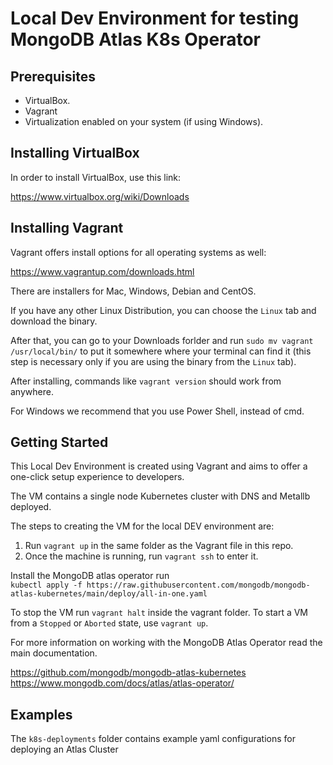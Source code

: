 # Local Dev Environment for testing MongoDB Atlas K8s Operator

## Prerequisites
- VirtualBox.
- Vagrant
- Virtualization enabled on your system (if using Windows).

## Installing VirtualBox

In order to install VirtualBox, use this link:

https://www.virtualbox.org/wiki/Downloads

## Installing Vagrant

Vagrant offers install options for all operating systems as well:

https://www.vagrantup.com/downloads.html

There are installers for Mac, Windows, Debian and CentOS.

If you have any other Linux Distribution, you can choose the `Linux` tab and download the binary.

After that, you can go to your Downloads forlder and run `sudo mv vagrant /usr/local/bin/` to put
it somewhere where your terminal can find it (this step is necessary only if you are using the binary from the `Linux` tab).

After installing, commands like `vagrant version` should work from anywhere.

For Windows we recommend that you use Power Shell, instead of cmd.

## Getting Started

This Local Dev Environment is created using Vagrant and aims to offer a one-click setup experience to developers.

The VM contains a single node Kubernetes cluster with DNS and Metallb deployed.

The steps to creating the VM for the local DEV environment are:
1. Run `vagrant up` in the same folder as the Vagrant file in this repo.
2. Once the machine is running, run `vagrant ssh` to enter it.

Install the MongoDB atlas operator run  
`kubectl apply -f https://raw.githubusercontent.com/mongodb/mongodb-atlas-kubernetes/main/deploy/all-in-one.yaml`


To stop the VM run `vagrant halt` inside the vagrant folder. To start a VM from a `Stopped` or `Aborted` state, use `vagrant up`.

For more information on working with the MongoDB Atlas Operator read the main documentation.

https://github.com/mongodb/mongodb-atlas-kubernetes   
https://www.mongodb.com/docs/atlas/atlas-operator/

## Examples
The `k8s-deployments` folder contains example yaml configurations for deploying an Atlas Cluster
